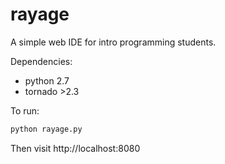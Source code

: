 rayage
======

A simple web IDE for intro programming students.

Dependencies:
* python 2.7
* tornado >2.3

To run:
```bash
python rayage.py
```

Then visit http://localhost:8080
